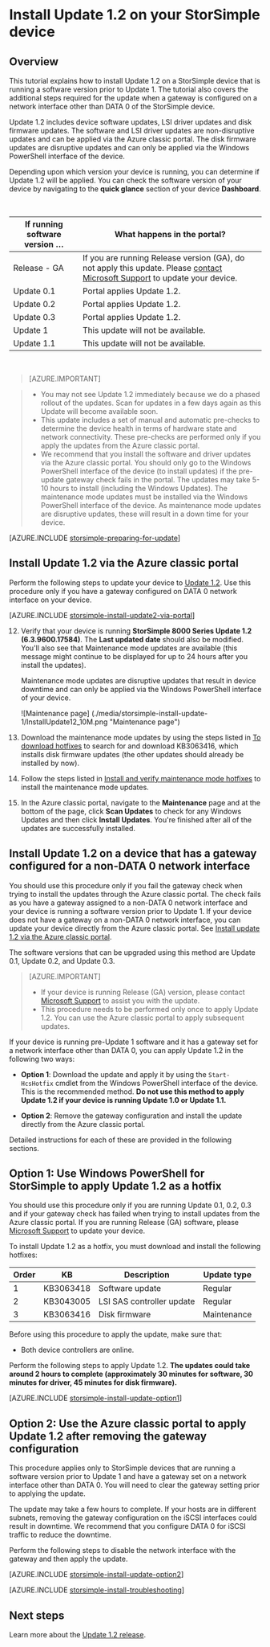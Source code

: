 <properties
   pageTitle="Install Update 1.2 on your StorSimple device | Microsoft Azure"
   description="Explains how to install StorSimple 8000 Series Update 1.2 on your StorSimple 8000 series device."
   services="storsimple"
   documentationCenter="NA"
   authors="alkohli"
   manager="carmonm"
   editor="" />
<tags
   ms.service="storsimple"
   ms.devlang="NA"
   ms.topic="article"
   ms.tgt_pltfrm="NA"
   ms.workload="TBD"
   ms.date="08/22/2016"
   ms.author="alkohli" />

# <a name="install-update-12-on-your-storsimple-device"></a>Install Update 1.2 on your StorSimple device

## <a name="overview"></a>Overview

This tutorial explains how to install Update 1.2 on a StorSimple device that is running a software version prior to Update 1. The tutorial also covers the additional steps required for the update when a gateway is configured on a network interface other than DATA 0 of the StorSimple device.

Update 1.2 includes device software updates, LSI driver updates and disk firmware updates. The software and LSI driver updates are non-disruptive updates and can be applied via the Azure classic portal. The disk firmware updates are disruptive updates and can only be applied via the Windows PowerShell interface of the device.

Depending upon which version your device is running, you can determine if Update 1.2 will be applied. You can check the software version of your device by navigating to the **quick glance** section of your device **Dashboard**.

</br>

| If running software version …   | What happens in the portal?                              |
|---------------------------------|--------------------------------------------------------------|
| Release - GA                    | If you are running Release version (GA), do not apply this update. Please [contact Microsoft Support](storsimple-contact-microsoft-support.md) to update your device.|
| Update 0.1                      | Portal applies Update 1.2.                                |
| Update 0.2                      | Portal applies Update 1.2.                                |
| Update 0.3                      | Portal applies Update 1.2.                                |
| Update 1                        | This update will not be available.                           |
| Update 1.1                      | This update will not be available.                           |

</br>

> [AZURE.IMPORTANT]

> -  You may not see Update 1.2 immediately because we do a phased rollout of the updates. Scan for updates in a few days again as this Update will become available soon.
> - This update includes a set of manual and automatic pre-checks to determine the device health in terms of hardware state and network connectivity. These pre-checks are performed only if you apply the updates from the Azure classic portal.
> - We recommend that you install the software and driver updates via the Azure classic portal. You should only go to the Windows PowerShell interface of the device (to install updates) if the pre-update gateway check fails in the portal. The updates may take 5-10 hours to install (including the Windows Updates). The maintenance mode updates must be installed via the Windows PowerShell interface of the device. As maintenance mode updates are disruptive updates, these will result in a down time for your device.

[AZURE.INCLUDE [storsimple-preparing-for-update](../../includes/storsimple-preparing-for-updates.md)]

## <a name="install-update-12-via-the-azure-classic-portal"></a>Install Update 1.2 via the Azure classic portal

Perform the following steps to update your device to [Update 1.2](storsimple-update1-release-notes.md). Use this procedure only if you have a gateway configured on DATA 0 network interface on your device.

[AZURE.INCLUDE [storsimple-install-update2-via-portal](../../includes/storsimple-install-update2-via-portal.md)]

12. Verify that your device is running **StorSimple 8000 Series Update 1.2 (6.3.9600.17584)**. The **Last updated date** should also be modified. You'll also see that Maintenance mode updates are available (this message might continue to be displayed for up to 24 hours after you install the updates).

    Maintenance mode updates are disruptive updates that result in device downtime and can only be applied via the Windows PowerShell interface of your device.

    ![Maintenance page] (./media/storsimple-install-update-1/InstallUpdate12_10M.png "Maintenance page")

13. Download the maintenance mode updates by using the steps listed in [To download hotfixes]( #to-download-hotfixes) to search for and download KB3063416, which installs disk firmware updates (the other updates should already be installed by now).

13. Follow the steps listed in [Install and verify maintenance mode hotfixes](#to-install-and-verify-maintenance-mode-hotfixes) to install the maintenance mode updates.

14. In the Azure classic portal, navigate to the **Maintenance** page and at the bottom of the page, click **Scan Updates** to check for any Windows Updates and then click **Install Updates**. You're finished after all of the updates are successfully installed.



## <a name="install-update-12-on-a-device-that-has-a-gateway-configured-for-a-non-data-0-network-interface"></a>Install Update 1.2 on a device that has a gateway configured for a non-DATA 0 network interface

You should use this procedure only if you fail the gateway check when trying to install the updates through the Azure classic portal. The check fails as you have a gateway assigned to a non-DATA 0 network interface and your device is running a software version prior to Update 1. If your device does not have a gateway on a non-DATA 0 network interface, you can update your device directly from the Azure classic portal. See [Install update 1.2 via the Azure classic portal](#install-update-1.2-via-the-azure-classic-portal).

The software versions that can be upgraded using this method are Update 0.1, Update 0.2, and Update 0.3.


> [AZURE.IMPORTANT]
>
> - If your device is running Release (GA) version, please contact [Microsoft Support](storsimple-contact-microsoft-support.md) to assist you with the update.
> - This procedure needs to be performed only once to apply Update 1.2. You can use the Azure classic portal to apply subsequent updates.

If your device is running pre-Update 1 software and it has a gateway set for a network interface other than DATA 0, you can apply Update 1.2 in the following two ways:

- **Option 1**: Download the update and apply it by using the `Start-HcsHotfix` cmdlet from the Windows PowerShell interface of the device. This is the recommended method. **Do not use this method to apply Update 1.2 if your device is running Update 1.0 or Update 1.1.**

- **Option 2**: Remove the gateway configuration and install the update directly from the Azure classic portal.


Detailed instructions for each of these are provided in the following sections.

## <a name="option-1-use-windows-powershell-for-storsimple-to-apply-update-12-as-a-hotfix"></a>Option 1: Use Windows PowerShell for StorSimple to apply Update 1.2 as a hotfix

You should use this procedure only if you are running Update 0.1, 0.2, 0.3 and if your gateway check has failed when trying to install updates from the Azure classic portal. If you are running Release (GA) software, please [Microsoft Support](storsimple-contact-microsoft-support.md) to update your device.

To install Update 1.2 as a hotfix, you must download and install the following hotfixes:

| Order  | KB        | Description             | Update type  |
|--------|-----------|-------------------------|------------- |
| 1      | KB3063418 | Software update         |  Regular     |
| 2      | KB3043005 | LSI SAS controller update |  Regular     |
| 3      | KB3063416 | Disk firmware           | Maintenance  |

Before using this procedure to apply the update, make sure that:

- Both device controllers are online.

Perform the following steps to apply Update 1.2. **The updates could take around 2 hours to complete (approximately 30 minutes for software, 30 minutes for driver, 45 minutes for disk firmware).**

[AZURE.INCLUDE [storsimple-install-update-option1](../../includes/storsimple-install-update-option1.md)]


## <a name="option-2-use-the-azure-classic-portal-to-apply-update-12-after-removing-the-gateway-configuration"></a>Option 2: Use the Azure classic portal to apply Update 1.2 after removing the gateway configuration

This procedure applies only to StorSimple devices that are running a software version prior to Update 1 and have a gateway set on a network interface other than DATA 0. You will need to clear the gateway setting prior to applying the update.

The update may take a few hours to complete. If your hosts are in different subnets, removing the gateway configuration on the iSCSI interfaces could result in downtime. We recommend that you configure DATA 0 for iSCSI traffic to reduce the downtime.

Perform the following steps to disable the network interface with the gateway and then apply the update.

[AZURE.INCLUDE [storsimple-install-update-option2](../../includes/storsimple-install-update-option2.md)]

[AZURE.INCLUDE [storsimple-install-troubleshooting](../../includes/storsimple-install-troubleshooting.md)]


## <a name="next-steps"></a>Next steps

Learn more about the [Update 1.2 release](storsimple-update1-release-notes.md).
